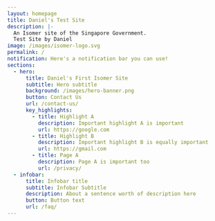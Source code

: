 ```yaml
---
layout: homepage
title: Daniel's Test Site
description: |-
  An Isomer site of the Singapore Government.
  Test Site by Daniel
image: /images/isomer-logo.svg
permalink: /
notification: Here's a notification bar you can use!
sections:
  - hero:
      title: Daniel's First Isomer Site
      subtitle: Hero subtitle
      background: /images/hero-banner.png
      button: Contact Us
      url: /contact-us/
      key_highlights:
        - title: Highlight A
          description: Important highlight A is important
          url: https://google.com
        - title: Highlight B
          description: Important highlight B is equally important
          url: https://gmail.com
        - title: Page A
          description: Page A is important too
          url: /privacy/
  - infobar:
      title: Infobar title
      subtitle: Infobar Subtitle
      description: About a sentence worth of description here
      button: Button text
      url: /faq/
---
```

